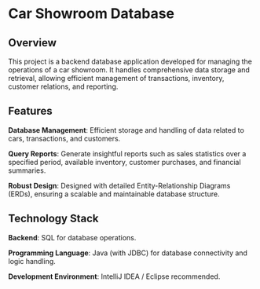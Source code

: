 # Car Showroom Database

## Overview

This project is a backend database application developed for managing the operations of a car showroom. It handles comprehensive data storage and retrieval, allowing efficient management of transactions, inventory, customer relations, and reporting.

## Features

**Database Management**: Efficient storage and handling of data related to cars, transactions, and customers.

**Query Reports**: Generate insightful reports such as sales statistics over a specified period, available inventory, customer purchases, and financial summaries.

**Robust Design**: Designed with detailed Entity-Relationship Diagrams (ERDs), ensuring a scalable and maintainable database structure.

## Technology Stack

**Backend**: SQL for database operations.

**Programming Language**: Java (with JDBC) for database connectivity and logic handling.

**Development Environment**: IntelliJ IDEA / Eclipse recommended.
